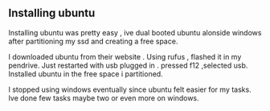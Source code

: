 ## Installing ubuntu

Installing ubuntu was pretty easy , ive dual booted ubuntu alonside windows after partitioning
my ssd and creating a free space.

I downloaded ubuntu from their website . Using rufus , flashed it in my pendrive.
Just restarted with usb plugged in . pressed f12 ,selected usb. Installed ubuntu in the free space i partitioned.

I stopped using windows eventually since ubuntu felt easier for my tasks. Ive done few tasks maybe two or even more on windows.
